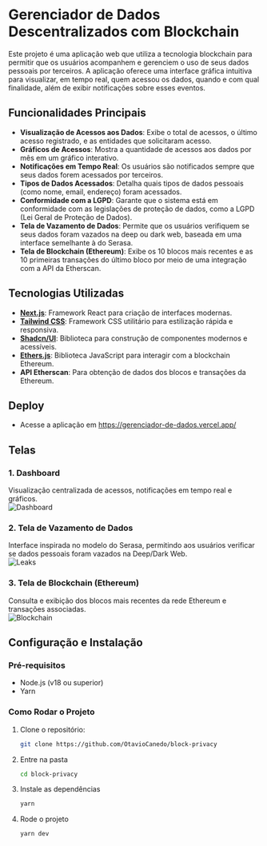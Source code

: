 # Gerenciador de Dados Descentralizados com Blockchain

Este projeto é uma aplicação web que utiliza a tecnologia blockchain para permitir que os usuários acompanhem e gerenciem o uso de seus dados pessoais por terceiros. A aplicação oferece uma interface gráfica intuitiva para visualizar, em tempo real, quem acessou os dados, quando e com qual finalidade, além de exibir notificações sobre esses eventos.

## Funcionalidades Principais

- **Visualização de Acessos aos Dados**: Exibe o total de acessos, o último acesso registrado, e as entidades que solicitaram acesso.
- **Gráficos de Acessos**: Mostra a quantidade de acessos aos dados por mês em um gráfico interativo.
- **Notificações em Tempo Real**: Os usuários são notificados sempre que seus dados forem acessados por terceiros.
- **Tipos de Dados Acessados**: Detalha quais tipos de dados pessoais (como nome, email, endereço) foram acessados.
- **Conformidade com a LGPD**: Garante que o sistema está em conformidade com as legislações de proteção de dados, como a LGPD (Lei Geral de Proteção de Dados).
- **Tela de Vazamento de Dados**: Permite que os usuários verifiquem se seus dados foram vazados na deep ou dark web, baseada em uma interface semelhante à do Serasa.
- **Tela de Blockchain (Ethereum)**: Exibe os 10 blocos mais recentes e as 10 primeiras transações do último bloco por meio de uma integração com a API da Etherscan.

## Tecnologias Utilizadas

- **[Next.js](https://nextjs.org/)**: Framework React para criação de interfaces modernas.
- **[Tailwind CSS](https://tailwindcss.com/)**: Framework CSS utilitário para estilização rápida e responsiva.
- **[Shadcn/UI](https://shadcn.dev/)**: Biblioteca para construção de componentes modernos e acessíveis.
- **[Ethers.js](https://docs.ethers.org/)**: Biblioteca JavaScript para interagir com a blockchain Ethereum.
- **API Etherscan**: Para obtenção de dados dos blocos e transações da Ethereum.

## Deploy

- Acesse a aplicação em <https://gerenciador-de-dados.vercel.app/>

## Telas

### 1. Dashboard
Visualização centralizada de acessos, notificações em tempo real e gráficos.  
![Dashboard](https://github.com/user-attachments/assets/1d8e671b-5d97-4df5-bf3f-486e91624b9b)

### 2. Tela de Vazamento de Dados
Interface inspirada no modelo do Serasa, permitindo aos usuários verificar se dados pessoais foram vazados na Deep/Dark Web.  
![Leaks](https://github.com/user-attachments/assets/25638f95-cd8d-4eab-820c-a2c9f80eca54)

### 3. Tela de Blockchain (Ethereum)
Consulta e exibição dos blocos mais recentes da rede Ethereum e transações associadas.  
![Blockchain](https://github.com/user-attachments/assets/3b468bbd-6ade-4a07-a8bf-58da000afee0)

## Configuração e Instalação

### Pré-requisitos

- Node.js (v18 ou superior)
- Yarn

### Como Rodar o Projeto

1. Clone o repositório:
   ```bash
   git clone https://github.com/OtavioCanedo/block-privacy
2. Entre na pasta
   ```bash
   cd block-privacy
3. Instale as dependências
   ```bash
   yarn
4. Rode o projeto
   ```bash
   yarn dev
